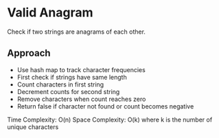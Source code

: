 # Valid Anagram

Check if two strings are anagrams of each other.

## Approach
- Use hash map to track character frequencies
- First check if strings have same length
- Count characters in first string
- Decrement counts for second string
- Remove characters when count reaches zero
- Return false if character not found or count becomes negative

Time Complexity: O(n)
Space Complexity: O(k) where k is the number of unique characters 
